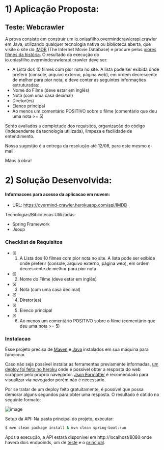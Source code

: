 # 1) Aplicação Proposta: 

## Teste: Webcrawler

A prova consiste em construir um io.oniasfilho.overmindcrawlerapi.crawler em Java, utilizando qualquer tecnologia nativa ou biblioteca aberta, que visite
o site do [IMDB]( https://www.imdb.com) (The Internet Movie Database) e procure
pelos [piores filmes da história]( https://www.imdb.com/chart/bottom). O resultado da execução do io.oniasfilho.overmindcrawlerapi.crawler deve ser:

- A Lista dos 10 filmes com pior nota no site. A lista pode ser exibida onde preferir (console, arquivo externo, página
  web), em ordem decrescente de melhor para pior nota, e deve conter as seguintes informações estruturadas:
- Nome do Filme (deve estar em inglês)
- Nota (com uma casa decimal)
- Diretor(es)
- Elenco principal
- Ao menos um comentário POSITIVO sobre o filme (comentário que deu uma nota >= 5)

Serão avaliados a completude dos requisitos, organização do código (independente da tecnologia utilizada), limpeza e
facilidade de entendimento.

Nossa sugestão é a entrega da resolução até 12/08, para este mesmo e-mail.

Mãos à obra!


# 2) Solução Desenvolvida: 


#### Informacoes para acesso da aplicacao em nuvem:

- URL: https://overmind-crawler.herokuapp.com/api/IMDB


Tecnologias/Bibliotecas Utilizadas:

  - Spring Framework
  - Jsoup


### Checklist de Requisitos

- [x] 1) A Lista dos 10 filmes com pior nota no site. A lista pode ser exibida onde preferir (console, arquivo externo, página
  web), em ordem decrescente de melhor para pior nota
- [x] 2) Nome do Filme (deve estar em inglês)
- [x] 3) Nota (com uma casa decimal)
- [x] 4) Diretor(es)
- [x] 5) Elenco principal
- [x] 6) Ao menos um comentário POSITIVO sobre o filme (comentário que deu uma nota >= 5)


### Instalacao

Esse projeto precisa de [Maven](https://maven.apache.org/download.cgi) e [Java](https://www.oracle.com/java/technologies/javase-jre8-downloads.html) instalados em sua máquina para funcionar.
  
Caso não seja possível instalar as ferramentas previamente informadas, [um deploy foi feito no heroku](https://overmind-crawler.herokuapp.com/api/IMDB) onde é possível obter a resposta do web scrapper pelo próprio navegador. [Json Formatter](https://chrome.google.com/webstore/detail/json-formatter/bcjindcccaagfpapjjmafapmmgkkhgoa?hl=pt-BR) é recomendado para visualizar via navegador porém não é necessário.
  
Por se tratar de um deploy feito gratuitamente, é possível que possa demorar alguns segundos para obter uma resposta. O resultado é obtido no seguinte formato:
  
  ![image](https://user-images.githubusercontent.com/19842185/128972142-62b14ea6-81ef-4e66-8f3a-2ddb08372e2c.png)



Setup da API:
Na pasta principal do projeto, executar:

```sh
$ mvn clean package install & mvn clean spring-boot:run
```
Após a execução, a API estará disponível em http://localhost/8080 onde haverá dois endpoinds, um de [teste](http://localhost/8080/ping) e o [principal](http://localhost:8080/api/IMDB).

